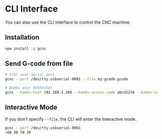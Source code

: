 # CLI Interface

You can also use the CLI interface to control the CNC machine.

## Installation

```bash
npm install -g gcnc
```

## Send G-code from file

```bash
# Grbl over serial port
gcnc --port /dev/tty.usbserial-0001 --file my-gcode.gcode

# Bambu over WebSocket
gcnc --bambu-host 192.168.1.100 --bambu-access-code abcd1234 --bambu-serial-number XXXXXXXXXXXXXXX --file my-gcode.gcode
```

## Interactive Mode

If you don't specify `--file`, the CLI will enter the interactive mode.

```bash
gcnc --port /dev/tty.usbserial-0001
>G0 X0 Y0 Z0
```